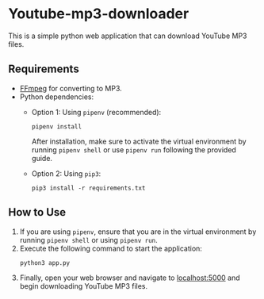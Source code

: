# Youtube-mp3-downloader

This is a simple python web application that can download YouTube MP3 files.

## Requirements

- [FFmpeg](https://ffmpeg.org/download.html) for converting to MP3.
- Python dependencies:
    - Option 1: Using `pipenv` (recommended):
        ```shell
        pipenv install
        ```
        After installation, make sure to activate the virtual environment by running `pipenv shell` or use `pipenv run` following the provided guide.

    - Option 2: Using `pip3`:
        ```shell
        pip3 install -r requirements.txt
        ```

## How to Use

1. If you are using `pipenv`, ensure that you are in the virtual environment by running `pipenv shell` or using `pipenv run`.
2. Execute the following command to start the application:
    ```shell
    python3 app.py
    ```
3. Finally, open your web browser and navigate to [localhost:5000](http://localhost:5000) and begin downloading YouTube MP3 files.

